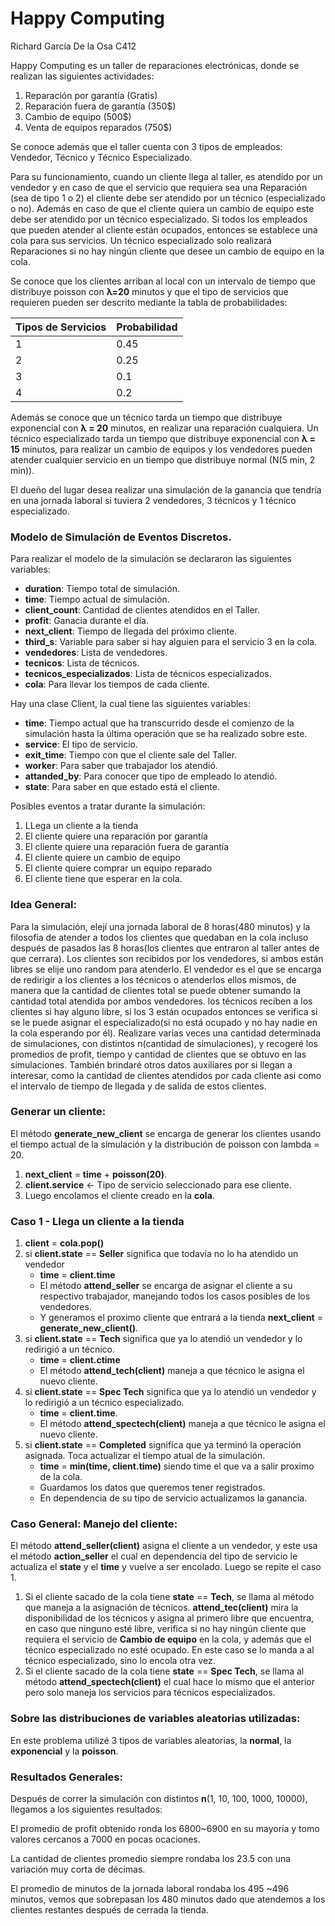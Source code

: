 # Happy Computing

Richard García De la Osa C412



Happy Computing es un taller de reparaciones electrónicas, donde se realizan las siguientes actividades:

1. Reparación por garantía (Gratis)
2. Reparación fuera de garantía (350$)
3. Cambio de equipo (500$)
4. Venta de equipos reparados (750$)

Se conoce además que el taller cuenta con 3 tipos de empleados: Vendedor, Técnico y Técnico Especializado.

Para su funcionamiento, cuando un cliente llega al taller, es atendido por un vendedor y en caso de que el servicio que requiera sea una Reparación (sea de tipo 1 o 2) el cliente debe ser atendido por un técnico (especializado o no). Además en caso de que el cliente quiera un cambio de equipo este debe ser atendido por un técnico especializado. Si todos los empleados que pueden atender al cliente están ocupados, entonces se establece una cola para sus servicios. Un técnico especializado solo realizará Reparaciones si no hay ningún cliente que desee un cambio de equipo en la cola.

Se conoce que los clientes arriban al local con un intervalo de tiempo que distribuye poisson con **λ=20** minutos y que el tipo de servicios que requieren pueden ser descrito mediante la tabla de probabilidades:

| Tipos de Servicios | Probabilidad |
|--------------------|--------------|
| 1                  | 0.45         |
| 2                  | 0.25         |
| 3                  | 0.1          |
| 4                  | 0.2          |

Además se conoce que un técnico tarda un tiempo que distribuye exponencial con **λ = 20** minutos, en realizar una reparación cualquiera. Un técnico especializado tarda un tiempo que distribuye exponencial con **λ = 15** minutos, para realizar un cambio de equipos y los vendedores pueden atender cualquier servicio en un tiempo que distribuye normal (N(5 min, 2 min)).

El dueño del lugar desea realizar una simulación de la ganancia que tendría en una jornada laboral si tuviera 2 vendedores, 3 técnicos y 1 técnico especializado.

### Modelo de Simulación de Eventos Discretos.

Para realizar el modelo de la simulación se declararon las siguientes variables:
-	**duration**: Tiempo total de simulación.
-	**time**: Tiempo actual de simulación.
-	**client_count**: Cantidad de clientes atendidos en el Taller.
-	**profit**: Ganacia durante el día.
-	**next_client**: Tiempo de llegada del próximo cliente.
-	**third_s**: Variable para saber si hay alguien para el servicio 3 en la cola.
-	**vendedores**: Lista de vendedores.
-	**tecnicos**: Lista de técnicos.
-	**tecnicos_especializados**: Lista de técnicos especializados.
-	**cola**:  Para llevar los tiempos de cada cliente.

Hay una clase Client, la cual tiene las siguientes variables:
- **time**: Tiempo actual que ha transcurrido desde el comienzo de la simulación hasta la última operación que se ha realizado sobre este.
- **service**: El tipo de servicio.
- **exit_time**: Tiempo con que el cliente sale del Taller.
- **worker**: Para saber que trabajador los atendió.
- **attanded_by**: Para conocer que tipo de empleado lo atendió.
- **state**: Para saber en que estado está el cliente.


Posibles eventos a tratar durante la simulación:
1. LLega un cliente a la tienda
2. El cliente quiere una reparación por garantía
3. El cliente quiere una reparación fuera de garantía
4. El cliente quiere un cambio de equipo
5. El cliente quiere comprar un equipo reparado
6. El cliente tiene que esperar en la cola.

### Idea General:

Para la simulación, elejí una jornada laboral de 8 horas(480 minutos) y la filosofía de atender a todos los clientes que quedaban en la cola incluso después de pasados las 8 horas(los clientes que entraron al taller antes de que cerrara). Los clientes son recibidos por los vendedores, si ambos están libres se elije uno random para atenderlo. El vendedor es el que se encarga de redirigir a los clientes a los técnicos o atenderlos ellos mismos, de manera que la cantidad de clientes total se puede obtener sumando la cantidad total atendida por ambos vendedores. los técnicos reciben a los clientes si hay alguno libre, si los 3 están ocupados entonces se verifica si se le puede asignar el especializado(si no está ocupado y no hay nadie en la cola esperando por él). Realizare varias veces una cantidad determinada de simulaciones, con distintos n(cantidad de simulaciones), y recogeré los promedios de profit, tiempo y cantidad de clientes que se obtuvo en las simulaciones. También brindaré otros datos auxiliares por si llegan a interesar, como la cantidad de clientes atendidos por cada cliente asi como el intervalo de tiempo de llegada y de salida de estos clientes.

### Generar un cliente:

El método __generate_new_client__ se encarga de generar los clientes usando el tiempo actual de la simulación y la distribución de poisson con lambda = 20.

1. **next_client** = **time** + **poisson(20)**.
2. **client.service** $\leftarrow$ Tipo de servicio seleccionado para ese cliente.
3. Luego encolamos el cliente creado en la **cola**.

### Caso 1 - Llega un cliente a la tienda

1. **client**  = **cola.pop()**
2. si **client.state** == **Seller** significa que todavía no lo ha atendido un vendedor
	- **time** = **client.time**
	- El método **attend_seller** se encarga de asignar el cliente a su respectivo trabajador, manejando todos los casos posibles de los vendedores.
	- Y generamos el proximo cliente que entrará a la tienda **next_client** = **generate_new_client()**. 
3. si **client.state** == **Tech** significa que ya lo atendió un vendedor y lo redirigió a un técnico.
	- **time** = **client.ctime**
	- El método **attend_tech(client)** maneja a que técnico le asigna el nuevo cliente.
4. si **client.state** == **Spec Tech** significa que ya lo atendió un vendedor y lo redirigió a un técnico especializado.
	- **time** = **client.time**.
	- El método **attend_spectech(client)** maneja a que técnico le asigna el nuevo cliente.
5. si **client.state** == **Completed** significa que ya terminó la operación asignada. Toca actualizar el tiempo atual de la simulación.
	- **time** = **min(time, client.time)** siendo time el que va a salir proximo de la cola.
	- Guardamos los datos que queremos tener registrados.
	- En dependencia de su tipo de servicio actualizamos la ganancia.

### Caso General: Manejo del cliente:
El método **attend_seller(client)** asigna el cliente a un vendedor, y este usa el método **action_seller** el cual en dependencia del tipo de servicio le actualiza el **state** y el **time** y vuelve a ser encolado. Luego se repite el caso 1.
1. Si el cliente sacado de la cola tiene **state** == **Tech**, se llama al método que maneja a la asignación de técnicos. **attend_tec(client)** mira la disponibilidad de los técnicos y asigna al primero libre que encuentra, en caso que ninguno esté libre, verifica si no hay ningún cliente que requiera el servicio de **Cambio de equipo** en la cola, y además que el técnico especializado no esté ocupado. En este caso se lo manda a al técnico especializado, sino lo encola otra vez.
2. Si el cliente sacado de la cola tiene **state** == **Spec Tech**, se llama al método **attend_spectech(client)** el cual hace lo mismo que el anterior pero solo maneja los servicios para técnicos especializados.

### Sobre las distribuciones de variables aleatorias utilizadas:

En este problema utilizé 3 tipos de variables aleatorias, la **normal**, la **exponencial** y la **poisson**. 



### Resultados Generales:

Después de correr la simulación con distintos __n__(1, 10, 100, 1000, 10000), llegamos a los siguientes resultados:

El promedio de profit obtenido ronda los 6800~6900 en su mayoría y tomo valores cercanos a 7000 en pocas ocaciones.

La cantidad de clientes promedio siempre rondaba los 23.5 con una variación muy corta de décimas.

El promedio de minutos de la jornada laboral rondaba los 495 ~496 minutos, vemos que sobrepasan los 480 minutos dado que atendemos a los clientes restantes después de cerrada la tienda.


